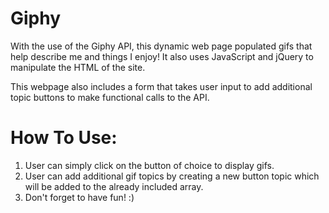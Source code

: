 # Giphy

With the use of the Giphy API, this dynamic web page populated gifs that help describe me and things I enjoy! It also uses JavaScript and jQuery to manipulate the HTML of the site. 

This webpage also includes a form that takes user input to add additional topic buttons to make functional calls to the API.

# How To Use:
1. User can simply click on the button of choice to display gifs.
2. User can add additional gif topics by creating a new button topic which will be added to the already included array.
3. Don't forget to have fun! :)
